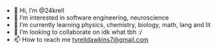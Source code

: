 - 👋 Hi, I’m @24krell
- 👀 I’m interested in software engineering, neuroscience
- 🌱 I’m currently learning physics, chemistry, biology, math, lang and lit
- 💞️ I’m looking to collaborate on idk what tbh :/
- 📫 How to reach me tyrelldawkins7@gmail.com

<!---
24krell/24krell is a ✨ special ✨ repository because its `README.md` (this file) appears on your GitHub profile.
You can click the Preview link to take a look at your changes.
--->
